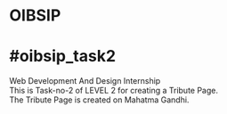 # OIBSIP
# #oibsip_task2 <br>
Web Development And Design Internship <br>
This is Task-no-2 of LEVEL 2 for creating a Tribute Page. <br>
The Tribute Page is created on Mahatma Gandhi.
